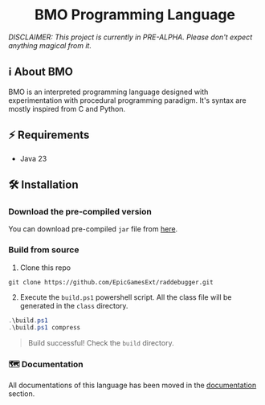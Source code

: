 <h1 align="center">
	BMO Programming Language
</h1>

*DISCLAIMER: This project is currently in PRE-ALPHA. Please don't expect anything magical from it.*


## ℹ️ About BMO
BMO is an interpreted programming language designed with experimentation with procedural programming paradigm. It's syntax are mostly inspired from C and Python. 

## ⚡ Requirements
- Java 23

## 🛠️ Installation
### Download the pre-compiled version
You can download pre-compiled `jar` file from [here](https://github.com/ShamsParvezArka/BMO/releases/download/bmo/bmo.jar).
### Build from source
1. Clone this repo
```shell
git clone https://github.com/EpicGamesExt/raddebugger.git
```
2. Execute the `build.ps1` powershell script. All the class file will be generated in the `class` directory.
```powershell
.\build.ps1
.\build.ps1 compress
```
> Build successful! Check the `build` directory.

### 🗺️ Documentation
All documentations of this language has been moved in the [documentation](https://github.com/ShamsParvezArka/BMO/blob/main/DOCUMENTATION.md) section.
